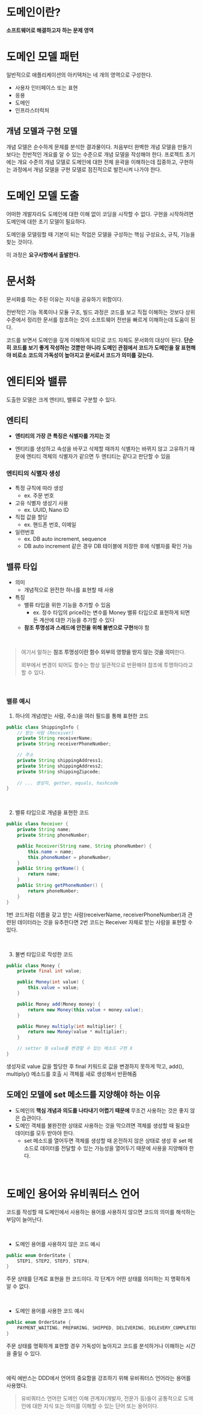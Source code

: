 # 도메인이란?

**소프트웨어로 해결하고자 하는 문제 영역**



# 도메인 모델 패턴

일반적으로 애플리케이션의 아키텍처는 네 개의 영역으로 구성한다.

- 사용자 인터페이스 또는 표현
- 응용
- 도메인
- 인프라스터럭처

## 개념 모델과 구현 모델

개념 모델은 순수하게 문제를 분석한 결과물이다.  처음부터 완벽한 개념 모델을 만들기보다는 전반적인 개요를 알 수 있는 수준으로 개념 모델을 작성해야 한다. 프로젝트 초기에는 개요 수준의 개념 모델로 도메인에 대한 전체 윤곽을 이해하는데 집중하고, 구현하는 과정에서 개념 모델을 구현 모델로 점진적으로 발전시켜 나가야 한다.



# 도메인 모델 도출

어떠한 개발자라도 도메인에 대한 이해 없이 코딩을 시작할 수 없다. 구현을 시작하려면 도메인에 대한 초기 모델이 필요하다.

도메인을 모델링할 때 기본이 되는 작업은 모델을 구성하는 핵심 구성요소, 규칙, 기능을 찾는 것이다.

이 과정은 **요구사항에서 출발한다.**



# 문서화

문서화를 하는 주된 이유는 지식을 공유하기 위함이다. 

전반적인 기능 목록이나 모듈 구조, 빌드 과정은 코드를 보고 직접 이해하는 것보다 상위 수준에서 정리한 문서를 참조하는 것이 소프트웨어 전반을 빠르게 이해하는데 도움이 된다.

코드를 보면서 도메인을 깊게 이해하게 되므로 코드 자체도 문서화의 대상이 된다. **단순히 코드를 보기 좋게 작성하는 것뿐만 아니라 도메인 관점에서 코드가 도메인을 잘 표현해야 비로소 코드의 가독성이 높아지고 문서로서 코드가 의미를 갖는다.**



# 엔티티와 밸류

도출한 모델은 크게 엔티티, 밸류로 구분할 수 있다. 



## 엔티티

- **엔티티의 가장 큰 특징은 식별자를 가지는 것**

- 엔티티를 생성하고 속성을 바꾸고 삭제할 때까지 식별자는 바뀌지 않고 고유하기 때문에 엔티티 객체의 식별자가 같으면 두 엔티티는 같다고 판단할 수 있음

  

### 엔티티의 식별자 생성

- 특정 규칙에 따라 생성
  - ex. 주문 번호
- 고유 식별자 생성기 사용 
  - ex. UUID, Nano ID
- 직접 값을 할당
  - ex. 핸드폰 번호, 이메일
- 일련번호 
  - ex. DB auto increment, sequence
  - DB auto increment 같은 경우 DB 테이블에 저장한 후에 식별자를 확인 가능



## 밸류 타입

- 의미
  - 개념적으로 완전한 하나를 표현할 때 사용
- 특징
  - 밸류 타입을 위한 기능을 추가할 수 있음
    - ex. 정수 타입의 price라는 변수를 Money 밸류 타입으로 표현하게 되면 돈 계산에 대한 기능을 추가할 수 있다
  - **참조 투명성과 스레드에 안전을 위해 불변으로 구현**해야 함

<br>

> 여기서 말하는 **참조 투명성이란 함수 외부의 영향을 받지 않는 것을 의미**한다.
>
> 외부에서 변경이 되어도 함수는 항상 일관적으로 반환해야 참조에 투명하다라고 할 수 있다.

<br>

### 밸류 예시

1. 하나의 개념(받는 사람, 주소)을 여러 필드를 통해 표현한 코드

```java
public class ShippingInfo {
    // 받는 사람 (Receiver)
    private String receiverName;
    private String receiverPhoneNumber;

    // 주소
    private String shippingAddress1;
    private String shippingAddress2;
    private String shippingZipcode;
    
    // ... 생성자, getter, equals, hashcode
}
```

<br>

2. 밸류 타입으로 개념을 표현한 코드

```java
public class Receiver {
    private String name;
    private String phoneNumber;

    public Receiver(String name, String phoneNumber) {
        this.name = name;
        this.phoneNumber = phoneNumber;
    }
    public String getName() {
        return name;
    }
    public String getPhoneNumber() {
        return phoneNumber;
    }
}
```

1번 코드처럼 이름을 갖고 받는 사람(receiverName, receiverPhoneNumber)과 관련된 데이터라는 것을 유추한다면 2번 코드는 Receiver 자체로 받는 사람을 표현할 수 있다.

<br>

3. 불변 타입으로 작성한 코드

```java
public class Money {
    private final int value;

    public Money(int value) {
        this.value = value;
    }

    public Money add(Money money) {
        return new Money(this.value + money.value);
    }

    public Money multiply(int multiplier) {
        return new Money(value * multiplier);
    }

    // setter 등 value를 변경할 수 있는 메소드 구현 X
}
```

생성자로 value 값을 할당한 후 final 키워드로 값을 변경하지 못하게 막고, add(), multiply() 메소드를 호출 시 객체를 새로 생성해서 반환해줌
<br>

## 도메인 모델에 set 메소드를 지양해야 하는 이유

- 도메인의 **핵심 개념과 의도를 나타내기 어렵기 때문에** 무조건 사용하는 것은 좋지 않은 습관이다.
- 도메인 객체를 불완전한 상태로 사용하는 것을 막으려면 객체를 생성할 때 필요한 데이터를 모두 받아야 한다.
  - set 메소드를 열어두면 객체를 생성할 때 온전하지 않은 상태로 생성 후 set 메소드로 데이터를 전달할 수 있는 가능성을 열어두기 때문에 사용을 지양해야 한다.

<br>

# 도메인 용어와 유비쿼터스 언어

코드를 작성할 때 도메인에서 사용하는 용어를 사용하지 않으면 코드의 의미를 해석하는 부담이 늘어난다.

<br>

- 도메인 용어를 사용하지 않은 코드 예시

```java
public enum OrderState {
    STEP1, STEP2, STEP3, STEP4;
}
```

주문 상태를 단계로 표현을 한 코드이다. 각 단계가 어떤 상태를 의미하는 지 명확하게 알 수 없다.

<br>

- 도메인 용어를 사용한 코드 예시

```java
public enum OrderState {
    PAYMENT_WAITING, PREPARING, SHIPPED, DELIVERING, DELEVERY_COMPLETED;
}
```

주문 상태를 명확하게 표현할 경우 가독성이 높아지고 코드를 분석하거나 이해하는 시간을 줄일 수 있다.

<br>

에릭 에반스는 DDD에서 언어의 중요함을 강조하기 위해 유비쿼터스 언어라는 용어를 사용했다.

> 유비쿼터스 언어란 도메인 이해 관계자(개발자, 전문가 등)들이 공통적으로 도메인에 대한 지식 또는 의미를 이해할 수 있는 단어 또는 용어이다.

